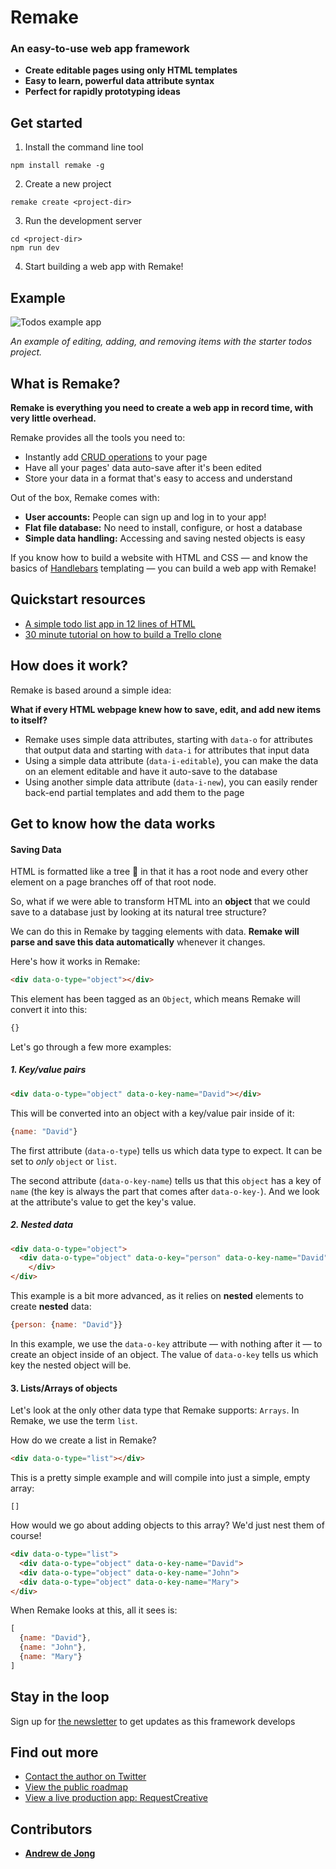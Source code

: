 <h1>Remake</h1>

### An easy-to-use web app framework

* **Create editable pages using only HTML templates**
* **Easy to learn, powerful data attribute syntax**
* **Perfect for rapidly prototyping ideas**


## Get started 

1. Install the command line tool

```
npm install remake -g
```

2. Create a new project

```
remake create <project-dir>
```

3. Run the development server

```
cd <project-dir>
npm run dev
```

4. Start building a web app with Remake!


## Example

![Todos example app](https://remake-website.s3.amazonaws.com/todos-example.gif)

*An example of editing, adding, and removing items with the starter todos project.*


## What is Remake?

**Remake is everything you need to create a web app in record time, with very little overhead.**


Remake provides all the tools you need to:

* Instantly add [CRUD operations](https://en.wikipedia.org/wiki/Create,_read,_update_and_delete) to your page
* Have all your pages' data auto-save after it's been edited
* Store your data in a format that's easy to access and understand

Out of the box, Remake comes with:

* **User accounts:** People can sign up and log in to your app!
* **Flat file database:** No need to install, configure, or host a database
* **Simple data handling:** Accessing and saving nested objects is easy

If you know how to build a website with HTML and CSS — and know the basics of [Handlebars](https://handlebarsjs.com/) templating — you can build a web app with Remake!


## Quickstart resources

* [A simple todo list app in 12 lines of HTML](https://docs.remaketheweb.com/a-simple-example-app/)
* [30 minute tutorial on how to build a Trello clone](https://tutorials.remaketheweb.com/)


## How does it work?

Remake is based around a simple idea: 

**What if every HTML webpage knew how to save, edit, and add new items to itself?**

* Remake uses simple data attributes, starting with `data-o` for attributes that output data and starting with `data-i` for attributes that input data
* Using a simple data attribute (`data-i-editable`), you can make the data on an element editable and have it auto-save to the database
* Using another simple data attribute (`data-i-new`), you can easily render back-end partial templates and add them to the page


## Get to know how the data works

#### Saving Data

HTML is formatted like a tree 🌳 in that it has a root node and every other element on a page branches off of that root node.

So, what if we were able to transform HTML into an **object** that we could save to a database just by looking at its natural tree structure?

We can do this in Remake by tagging elements with data. **Remake will parse and save this data automatically** whenever it changes.

Here's how it works in Remake:

```html
<div data-o-type="object"></div>
```

This element has been tagged as an `Object`, which means Remake will convert it into this:

```javascript
{}
```

Let's go through a few more examples:

##### 1. Key/value pairs

```html
<div data-o-type="object" data-o-key-name="David"></div>
```

This will be converted into an object with a key/value pair inside of it:

```javascript
{name: "David"}
```

The first attribute (`data-o-type`) tells us which data type to expect. It can be set to *only* `object` or `list`.

The second attribute (`data-o-key-name`) tells us that this `object` has a key of `name` (the key is always the part that comes after `data-o-key-`). And we look at the attribute's value to get the key's value.

##### 2. Nested data

```html
<div data-o-type="object">
  <div data-o-type="object" data-o-key="person" data-o-key-name="David">
    </div>
</div>
```

This example is a bit more advanced, as it relies on **nested** elements to create **nested** data:

```javascript
{person: {name: "David"}}
```

In this example, we use the `data-o-key` attribute — with nothing after it — to create an object inside of an object. The value of `data-o-key` tells us which key the nested object will be.

#### 3. Lists/Arrays of objects

Let's look at the only other data type that Remake supports: `Arrays`. In Remake, we use the term `list`.

How do we create a list in Remake?

```html
<div data-o-type="list"></div>
```

This is a pretty simple example and will compile into just a simple, empty array:

```
[]
```

How would we go about adding objects to this array? We'd just nest them of course!

```html
<div data-o-type="list">
  <div data-o-type="object" data-o-key-name="David">
  <div data-o-type="object" data-o-key-name="John">
  <div data-o-type="object" data-o-key-name="Mary">
</div>
```

When Remake looks at this, all it sees is:

```javascript
[
  {name: "David"},
  {name: "John"},
  {name: "Mary"}
]
```

## Stay in the loop

Sign up for [the newsletter](https://form.remaketheweb.com/) to get updates as this framework develops


## Find out more

* [Contact the author on Twitter](https://twitter.com/panphora)
* [View the public roadmap](https://trello.com/b/BXvugSjT/remake)
* [View a live production app: RequestCreative](https://requestcreative.com)

## Contributors

* **[Andrew de Jong](https://gitlab.com/android4682)**






